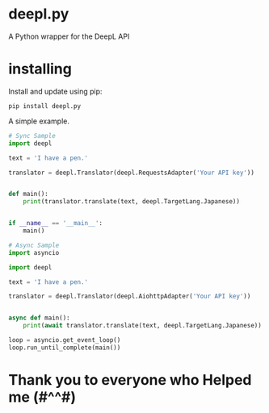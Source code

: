 # deepl.py

A Python wrapper for the DeepL API

# installing  
Install and update using pip:

`pip install deepl.py`  

A simple example.  
  
```python
# Sync Sample
import deepl

text = 'I have a pen.'

translator = deepl.Translator(deepl.RequestsAdapter('Your API key'))


def main():
    print(translator.translate(text, deepl.TargetLang.Japanese))


if __name__ == '__main__':
    main()
```
  
```python
# Async Sample
import asyncio

import deepl

text = 'I have a pen.'

translator = deepl.Translator(deepl.AiohttpAdapter('Your API key'))


async def main():
    print(await translator.translate(text, deepl.TargetLang.Japanese))

loop = asyncio.get_event_loop()
loop.run_until_complete(main())
```
  
# Thank you to everyone who Helped me (#^^#)